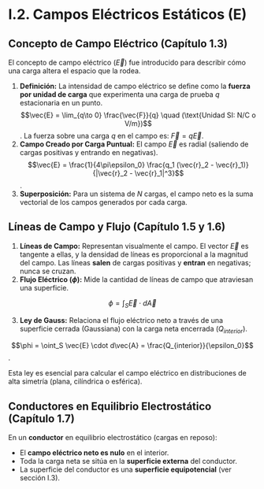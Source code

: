 # I.2. Campos Eléctricos Estáticos (E)

## Concepto de Campo Eléctrico (Capítulo 1.3)

El concepto de campo eléctrico ($\vec{E}$) fue introducido para describir cómo una carga altera el espacio que la rodea.

1.  **Definición:** La intensidad de campo eléctrico se define como la **fuerza por unidad de carga** que experimenta una carga de prueba $q$ estacionaria en un punto.
    $$\vec{E} = \lim_{q\to 0} \frac{\vec{F}}{q} \quad (\text{Unidad SI: N/C o V/m})$$.
    La fuerza sobre una carga $q$ en el campo es: $\vec{F} = q\vec{E}$.
2.  **Campo Creado por Carga Puntual:** El campo $\vec{E}$ es radial (saliendo de cargas positivas y entrando en negativas).
    $$\vec{E} = \frac{1}{4\pi\epsilon_0} \frac{q_1 (\vec{r}_2 - \vec{r}_1)}{|\vec{r}_2 - \vec{r}_1|^3}$$.
3.  **Superposición:** Para un sistema de $N$ cargas, el campo neto es la suma vectorial de los campos generados por cada carga.

## Líneas de Campo y Flujo (Capítulo 1.5 y 1.6)

1.  **Líneas de Campo:** Representan visualmente el campo. El vector $\vec{E}$ es tangente a ellas, y la densidad de líneas es proporcional a la magnitud del campo. Las líneas **salen** de cargas positivas y **entran** en negativas; nunca se cruzan.
2.  **Flujo Eléctrico ($\phi$):** Mide la cantidad de líneas de campo que atraviesan una superficie.

$$\phi = \int_S \vec{E} \cdot d\vec{A}$$

3.  **Ley de Gauss:** Relaciona el flujo eléctrico neto a través de una superficie cerrada (Gaussiana) con la carga neta encerrada ($Q_{interior}$).

$$\phi = \oint_S \vec{E} \cdot d\vec{A} = \frac{Q_{interior}}{\epsilon_0}$$.

Esta ley es esencial para calcular el campo eléctrico en distribuciones de alta simetría (plana, cilíndrica o esférica).

## Conductores en Equilibrio Electrostático (Capítulo 1.7)

En un **conductor** en equilibrio electrostático (cargas en reposo):
*   El **campo eléctrico neto es nulo** en el interior.
*   Toda la carga neta se sitúa en la **superficie externa** del conductor.
*   La superficie del conductor es una **superficie equipotencial** (ver sección I.3).